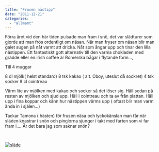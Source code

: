 ```yaml
---
title: "Frusen nästipp"
date: "2011-12-21"
categories: 
  - "allmant"
---
```


Förra året vid den här tiden pulsade man fram i snö, det var slädturer som gjorde att man frös ordentligt om näsan. När man fryser om näsan blir man galet sugen på nåt varmt att dricka. Nåt som ångar upp och tinar den lilla nästippen. Ett fantastiskt gott alternativ till den varma chokladen med grädde eller en irish coffee är Romerska bågar i flytande form...,

Till 4 muggar

8 dl mjölk( helst standard) 8 tsk kakao ( alt. Oboy, uteslut då sockret) 4 tsk socker 8 cl cointreau

Värm lite av mjölken med kakao och socker så det löser sig. Häll sedan på resten av mjölken och sjud upp. Häll i cointreau och ta av från plattan. Häll upp i fina koppar och känn hur nästippen värms upp ( oftast blir man varm ända in i själen...)

Tackar Tamona ( hästen) för frusen näsa och lyckokänslan man får när släden knastrar i snön och pinglorna sjunger i takt med farten som vi far fram i.... Är det bara jag som saknar snön?

 

[![](/static/img/pic_180197978-225x300.jpg "släde")](http://import.local/wp-content/uploads/2012/01/pic_180197978.jpg)
